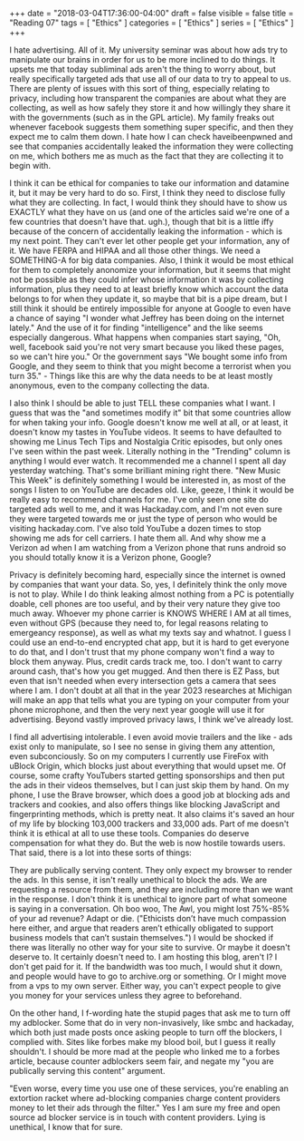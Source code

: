 +++
date = "2018-03-04T17:36:00-04:00"
draft = false
visible = false
title = "Reading 07"
tags = [ "Ethics" ]
categories = [ "Ethics" ]
series = [ "Ethics" ]
+++

I hate advertising. All of it. My university seminar was about how ads try to manipulate our brains in order for us to be more inclined to do things. It upsets me that today
subliminal ads aren't the thing to worry about, but really specifically targeted ads that use all of our data to try to appeal to us. There are plenty of issues with this sort
of thing, especially relating to privacy, including how transparent the companies are about what they are collecting, as well as how safely they store it and how willingly
they share it with the governments (such as in the GPL article). My family freaks out whenever facebook suggests them something super specific, and then they expect me to calm
them down. I hate how I can check haveibeenpwned and see that companies accidentally leaked the information they were collecting on me, which bothers me as much as the fact
that they are collecting it to begin with.

I think it can be ethical for companies to take our information and datamine it, but it may be very hard to do so. First, I think they need to disclose fully what they are collecting.
In fact, I would think they should have to show us EXACTLY what they have on us (and one of the articles said we're one of a few countries that doesn't have that. ugh.), though
that bit is a little iffy because of the concern of accidentally leaking the information - which is my next point. They can't ever let other people get your information, any of it.
We have FERPA and HIPAA and all those other things. We need a SOMETHING-A for big data companies. Also, I think it would be most ethical for them to completely anonomize your information,
but it seems that might not be possible as they could infer whose information it was by collecting information, plus they need to at least briefly know which account the data belongs
to for when they update it, so maybe that bit is a pipe dream, but I still think it should be entirely impossible for anyone at Google to even have a chance of saying "I wonder what
Jeffrey has been doing on the internet lately." And the use of it for finding "intelligence" and the like seems especially dangerous. What happens when companies start saying, "Oh,
well, facebook said you're not very smart because you liked these pages, so we can't hire you." Or the government says "We bought some info from Google, and they seem to think
that you might become a terrorist when you turn 35." - Things like this are why the data needs to be at least mostly anonymous, even to the company collecting the data.

I also think I should be able to just TELL these companies what I want. I guess that was the "and sometimes modify it" bit that some countries allow for when taking your info.
Google doesn't know me well at all, or at least, it doesn't know my tastes in YouTube videos. It seems to have defaulted to showing me Linus Tech Tips and Nostalgia Critic episodes,
but only ones I've seen within the past week. Literally nothing in the "Trending" column is anything I would ever watch. It recommended me a channel I spent all day yesterday watching.
That's some brilliant mining right there. "New Music This Week" is definitely something I would be interested in, as most of the songs I listen to on YouTube are decades old. Like,
geeze, I think it would be really easy to recommend channels for me. I've only seen one site do targeted ads well to me, and it was Hackaday.com, and I'm not even sure they were
targeted towards me or just the type of person who would be visiting hackaday.com. I've also told YouTube a dozen times to stop showing me ads for cell carriers. I hate them all.
And why show me a Verizon ad when I am watching from a Verizon phone that runs android so you should totally know it is a Verizon phone, Google?

Privacy is definitely becoming hard, especially since the internet is owned by companies that want your data. So, yes, I definitely think the only move is not to play.
While I do think leaking almost nothing from a PC is potentially doable, cell phones are too useful, and by their very nature they give too much away. Whoever my phone carrier is
KNOWS WHERE I AM at all times, even without GPS (because they need to, for legal reasons relating to emergeancy response), as well as what my texts say and whatnot. I guess I could
use an end-to-end encrypted chat app, but it is hard to get everyone to do that, and I don't trust that my phone company won't find a way to block them anyway. Plus, credit cards
track me, too. I don't want to carry around cash, that's how you get mugged. And then there is EZ Pass, but even that isn't needed when every intersection gets a camera that sees
where I am. I don't doubt at all that in the year 2023 researches at Michigan will make an app that tells what you are typing on your computer from your phone microphone, and then the
very next year google will use it for advertising. Beyond vastly improved privacy laws, I think we've already lost.

I find all advertising intolerable. I even avoid movie trailers and the like - ads exist only to manipulate, so I see no sense in giving them any attention, even subconciously. So
on my computers I currently use FireFox with uBlock Origin, which blocks just about everything that would upset me. Of course, some crafty YouTubers started getting sponsorships
and then put the ads in their videos themselves, but I can just skip them by hand. On my phone, I use the Brave browser, which does a good job at blocking ads and trackers and cookies,
and also offers things like blocking JavaScript and fingerprinting methods, which is pretty neat. It also claims it's saved an hour of my life by blocking 103,000 trackers and 33,000
ads. Part of me doesn't think it is ethical at all to use these tools. Companies do deserve compensation for what they do. But the web is now hostile towards users.
That said, there is a lot into these sorts of things:

They are publically serving content. They only expect my browser to render the ads. In this sense, it isn't really unethical to block the ads. We are requesting a resource from them,
and they are including more than we want in the response. I don't think it is unethical to ignore part of what someone is saying in a conversation. Oh boo woo, The Awl, you might
lost 75%-85% of your ad revenue? Adapt or die. ("Ethicists don’t have much compassion here either, and argue that readers aren’t ethically obligated to support business models that can’t sustain themselves.")
I would be shocked if there was literally no other way for your site to survive. Or maybe it doesn't deserve to. It certainly doesn't need to. I am hosting this blog, aren't I? I
don't get paid for it. If the bandwidth was too much, I would shut it down, and people would have to go to archive.org or something. Or I might move from a vps to my own server.
Either way, you can't expect people to give you money for your services unless they agree to beforehand.

On the other hand, I f-wording hate the stupid pages that ask me to turn off my adblocker. Some that do in very non-invasively, like smbc and hackaday, which both just made posts once
asking people to turn off the blockers, I complied with. Sites like forbes make my blood boil, but I guess it really shouldn't. I should be more mad at the people who linked me to
a forbes article, because counter adblockers seem fair, and negate my "you are publically serving this content" argument.

"Even worse, every time you use one of these services, you're enabling an extortion racket where ad-blocking companies charge content providers money to let their ads through the filter."
Yes I am sure my free and open source ad blocker service is in touch with content providers. Lying is unethical, I know that for sure. 


